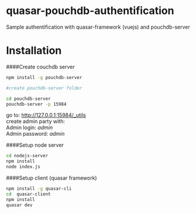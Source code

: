 # quasar-pouchdb-authentification
Sample authentification with quasar-framework (vuejs) and pouchdb-server

# Installation

####Create couchdb server
```bash
npm install -g pouchdb-server

#create pouchdb-server folder

cd pouchdb-server
pouchdb-server -p 15984

```
go to:  http://127.0.0.1:15984/_utils
<br>
create admin party with: <br>
Admin login: <i>admin</i> <br>
Admin password: <i>admin</i> 

####Setup node server
```bash
cd nodejs-server
npm install
node index.js
```
####Setup client (quasar framework)
```bash
npm install -g quasar-cli
cd  quasar-client
npm install
quasar dev
```





